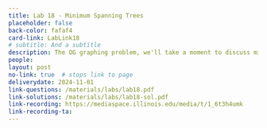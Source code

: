 ```yaml
---
title: Lab 18 - Minimum Spanning Trees
placeholder: false
back-color: fafaf4
card-link: LabLink18
# subtitle: And a subtitle
description: The OG graphing problem, we'll take a moment to discuss minimum spanning tree problems.
people:
layout: post
no-link: true  # stops link to page 
deliverydate: 2024-11-01
link-questions: /materials/labs/lab18.pdf
link-solutions: /materials/labs/lab18-sol.pdf
link-recording: https://mediaspace.illinois.edu/media/t/1_6t3h4umk
link-recording-ta:
---
```










